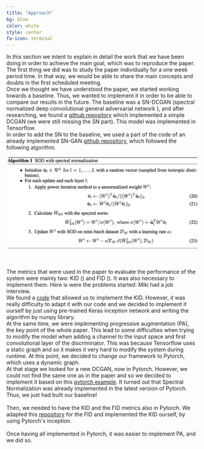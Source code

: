 ```yaml
---
title: "Approach"
bg: blue
color: white
style: center
fa-icon: terminal
---
```


<p style='text-align: justify;'>

In this section we intent to explain in detail the work that we have been doing in order to achieve the main goal, which was to reproduce the paper.
<br />
The first thing we did was to study the paper individually for a one week period time. In that way, we would be able to share the main concepts and doubts in the first scheduled meeting.
<br />
Once we thought we have understood the paper, we started working towards a baseline. Thus, we wanted to implement it in order to be able to compare our results in the future. The baseline was a SN-DCGAN  (spectral normalized deep convolutional general adversarial network ), and after researching, we found a <a href="https://github.com/minhnhat93/tf-SNDCGAN">github repository</a> which implemented a simple DCGAN (we were still missing the SN part). This model was implemented in Tensorflow.
<br />
In order to add the SN to the baseline, we used a part of the code of an already implemented SN-GAN <a href="https://github.com/taki0112/Spectral_Normalization-Tensorflow">github repository</a>, which followed the following algorithm.
<br />
<br />
<img src="./assets/algorithm.jpeg" alt="Spectral normalization"/>

<br />
<br />
The metrics that were used in the paper to evaluate the performance of the system were mainly two: KID () and FID (). It was also necessary to implement them. Here is were the problems started: Miki had a job interview.
<br />
We found a <a href="https://github.com/google/compare_gan/tree/master/compare_gan/src">code</a> that allowed us to implement the KID. However, it was really difficulty to adapt it with our code and we decided to implement it ourself by just using pre-trained Keras inception network and writing the algorithm by numpy library.
<br />
At the same time, we were implementing progressive augmentation (PA), the key point of the whole paper. This lead to some difficulties when trying to modify the model when adding a channel to the input space and first convolutional layer of the discriminator. This was because Tensorflow uses a static graph and so it makes it very hard to modify the system during runtime. At this point, we decided to change our framework to Pytorch, which uses a dynamic graph.
<br />
At that stage we looked for a new DCGAN, now in Pytorch. However, we could not find the same one as in the paper and so we decided to implement it based on this <a href="https://pytorch.org/tutorials/beginner/dcgan_faces_tutorial.html">pytorch example</a>. It turned out that Spectral Normalization was already implemented in the latest version of Pytorch. Thus, we just had built our baseline!
<br />
<br />
Then, we needed to have the KID and the FID metrics also in Pytorch. We adapted this <a href="https://github.com/mseitzer/pytorch-fid">repository</a> for the FID and implemented the KID ourself, by using Pytorch's inception.
<br />
<br />
Once having all implemented in Pytorch, it was easier to implement PA, and we did so.
<br />
